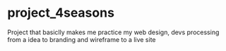 # project_4seasons
Project that basiclly makes me practice my web design, devs processing from a idea to branding and wireframe to a live site
